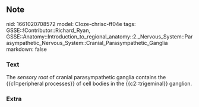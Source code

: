 ## Note
nid: 1661020708572
model: Cloze-chrisc-ff04e
tags: GSSE::!Contributor::Richard_Ryan, GSSE::Anatomy::Introduction_to_regional_anatomy::2._Nervous_System::Parasympathetic_Nervous_System::Cranial_Parasympathetic_Ganglia
markdown: false

### Text
<div class='toggle'>
  The <em>sensory root</em> of cranial parasympathetic ganglia
  contains the {{c1::peripheral processes}} of cell bodies in the
  {{c2::trigeminal}} ganglion.
</div>

### Extra

